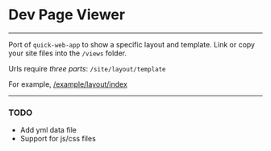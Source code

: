 Dev Page Viewer
===============

---

Port of `quick-web-app` to show a specific layout and template. Link or copy your site files into the `/views` folder.

Urls require _three parts_: `/site/layout/template`

For example, [/example/layout/index](/example/layout/index)

---

### TODO

- Add yml data file
- Support for js/css files
